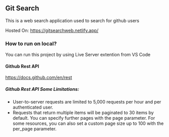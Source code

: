 ## Git Search

This is a web search application used to search for github users

Hosted On: https://gitsearchweb.netlify.app/

### How to run on local?

You can run this project by using Live Server extention from VS Code

#### Github Rest API
https://docs.github.com/en/rest

##### Github Rest API Some Limitations:

- User-to-server requests are limited to 5,000 requests per hour and per authenticated user. 
- Requests that return multiple items will be paginated to 30 items by default. You can specify further pages with the page parameter. For some resources, you can also set a custom page size up to 100 with the per_page parameter.


